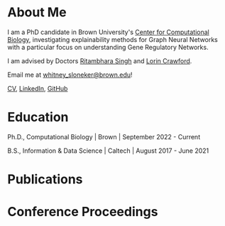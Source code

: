# About Me
I am a PhD candidate in Brown University's [Center for Computational Biology](https://ccmb.brown.edu/), investigating explainability methods for Graph Neural Networks with a particular focus on understanding Gene Regulatory Networks. 

I am advised by Doctors [Ritambhara Singh](https://ritambharasingh.com/) and [Lorin Crawford](https://lorincrawford.com/).

Email me at <whitney_sloneker@brown.edu>!

[CV](https://wsloneker.github.io/pdf/CV.pdf), [LinkedIn](www.linkedin.com/in/whitney-sloneker-62216b165), [GitHub](https://github.com/wsloneker)

# Education
Ph.D., Computational Biology | Brown | September 2022 - Current

B.S., Information & Data Science | Caltech | August 2017 - June 2021

# Publications


# Conference Proceedings
